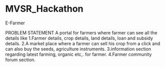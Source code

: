 # MVSR_Hackathon
E-Farmer

PROBLEM STATEMENT
A portal for farmers where farmer can see all the details like
1.Farmer details, crop details, land details, loan and subsidy details.
2.A market place where a farmer can sell his crop from a click and can also buy the seeds, agriculture instruments.
3.information section regarding latest farming, organic etc,. for farmer.
4.Farmer community forum section.
